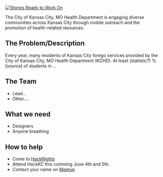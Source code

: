 [![Stories Ready to Work On](https://badge.waffle.io/zmon/team3.svg?label=ready&title=Cards%20Ready%20To%20Work%20On)](https://waffle.io/zmon/team3)

The City of Kansas City, MO Health Department is engaging diverse communities across Kansas City through mobile outreach and the promotion of health-related resources.

## The Problem/Description
Every year, many residents of Kansas City forego services provided by the City of Kansas City, MO Health Department (KCHD). At least (statistic?) % [source] of students in ...

## The Team

* Lead...
* Other....

## What we need

* Designers
* Anyone breathing

## How to help

* Come to [HackNights](http://www.meetup.com/KCBrigade/)
* Attend HackKC this comming June 4th and 5th.
* Contact your name on [Meetup](http://www.meetup.com/KCBrigade/)
